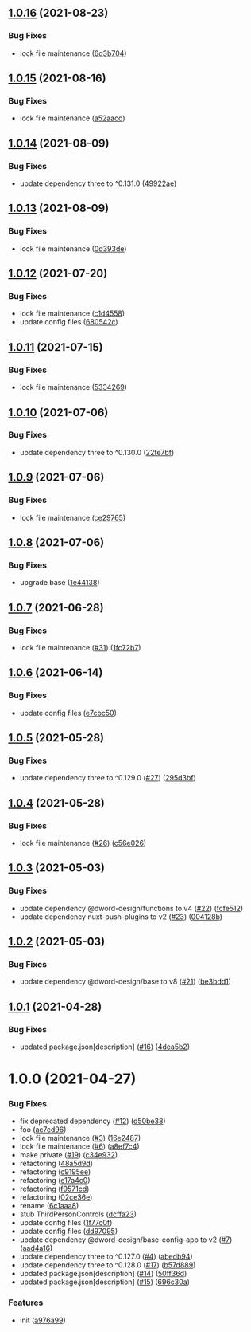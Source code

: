 ## [1.0.16](https://github.com/dword-design/test-nuxt-three/compare/v1.0.15...v1.0.16) (2021-08-23)


### Bug Fixes

* lock file maintenance ([6d3b704](https://github.com/dword-design/test-nuxt-three/commit/6d3b70449192bb077b62dde3218c7a27a4b72835))

## [1.0.15](https://github.com/dword-design/test-nuxt-three/compare/v1.0.14...v1.0.15) (2021-08-16)


### Bug Fixes

* lock file maintenance ([a52aacd](https://github.com/dword-design/test-nuxt-three/commit/a52aacd687c22f4a3c66094e2049b9011d3377ac))

## [1.0.14](https://github.com/dword-design/test-nuxt-three/compare/v1.0.13...v1.0.14) (2021-08-09)


### Bug Fixes

* update dependency three to ^0.131.0 ([49922ae](https://github.com/dword-design/test-nuxt-three/commit/49922aeffc12ee1b6ac3a1aa9b5bb2bcdc314c56))

## [1.0.13](https://github.com/dword-design/test-nuxt-three/compare/v1.0.12...v1.0.13) (2021-08-09)


### Bug Fixes

* lock file maintenance ([0d393de](https://github.com/dword-design/test-nuxt-three/commit/0d393defb73d2f914f1b71cbece9154fc258fb2b))

## [1.0.12](https://github.com/dword-design/test-nuxt-three/compare/v1.0.11...v1.0.12) (2021-07-20)


### Bug Fixes

* lock file maintenance ([c1d4558](https://github.com/dword-design/test-nuxt-three/commit/c1d45584b0aae675da2fc497d51aa53a51c7fc06))
* update config files ([680542c](https://github.com/dword-design/test-nuxt-three/commit/680542c3bdc38fcac0bb1340c1a33ac723fa1e7c))

## [1.0.11](https://github.com/dword-design/test-nuxt-three/compare/v1.0.10...v1.0.11) (2021-07-15)


### Bug Fixes

* lock file maintenance ([5334269](https://github.com/dword-design/test-nuxt-three/commit/533426992406fd6b62698fca31c6d2b6b60fa07c))

## [1.0.10](https://github.com/dword-design/test-nuxt-three/compare/v1.0.9...v1.0.10) (2021-07-06)


### Bug Fixes

* update dependency three to ^0.130.0 ([22fe7bf](https://github.com/dword-design/test-nuxt-three/commit/22fe7bf6d5ca51919144c369913f13ad6373dfda))

## [1.0.9](https://github.com/dword-design/test-nuxt-three/compare/v1.0.8...v1.0.9) (2021-07-06)


### Bug Fixes

* lock file maintenance ([ce29765](https://github.com/dword-design/test-nuxt-three/commit/ce297655a97cc0c8d60e79b5e65cf5d76745dc10))

## [1.0.8](https://github.com/dword-design/test-nuxt-three/compare/v1.0.7...v1.0.8) (2021-07-06)


### Bug Fixes

* upgrade base ([1e44138](https://github.com/dword-design/test-nuxt-three/commit/1e441389ce28c02199c5cb5930550922d5e521d4))

## [1.0.7](https://github.com/dword-design/test-nuxt-three/compare/v1.0.6...v1.0.7) (2021-06-28)


### Bug Fixes

* lock file maintenance ([#31](https://github.com/dword-design/test-nuxt-three/issues/31)) ([1fc72b7](https://github.com/dword-design/test-nuxt-three/commit/1fc72b7289177c22a55273b2634f8870cefbc323))

## [1.0.6](https://github.com/dword-design/test-nuxt-three/compare/v1.0.5...v1.0.6) (2021-06-14)


### Bug Fixes

* update config files ([e7cbc50](https://github.com/dword-design/test-nuxt-three/commit/e7cbc503374c29f5bcf12f0eb6d39aaa58af278b))

## [1.0.5](https://github.com/dword-design/test-nuxt-three/compare/v1.0.4...v1.0.5) (2021-05-28)


### Bug Fixes

* update dependency three to ^0.129.0 ([#27](https://github.com/dword-design/test-nuxt-three/issues/27)) ([295d3bf](https://github.com/dword-design/test-nuxt-three/commit/295d3bffa327885043037361db385590982d12ff))

## [1.0.4](https://github.com/dword-design/test-nuxt-three/compare/v1.0.3...v1.0.4) (2021-05-28)


### Bug Fixes

* lock file maintenance ([#26](https://github.com/dword-design/test-nuxt-three/issues/26)) ([c56e026](https://github.com/dword-design/test-nuxt-three/commit/c56e02642c1f92decdc2dd8c612a6fb5c1b86f62))

## [1.0.3](https://github.com/dword-design/test-nuxt-three/compare/v1.0.2...v1.0.3) (2021-05-03)


### Bug Fixes

* update dependency @dword-design/functions to v4 ([#22](https://github.com/dword-design/test-nuxt-three/issues/22)) ([fcfe512](https://github.com/dword-design/test-nuxt-three/commit/fcfe512cf276d5346e3043d5d9f970148e259d1f))
* update dependency nuxt-push-plugins to v2 ([#23](https://github.com/dword-design/test-nuxt-three/issues/23)) ([004128b](https://github.com/dword-design/test-nuxt-three/commit/004128b1a3bdf66bd243ea4649bb67f8603e612a))

## [1.0.2](https://github.com/dword-design/test-nuxt-three/compare/v1.0.1...v1.0.2) (2021-05-03)


### Bug Fixes

* update dependency @dword-design/base to v8 ([#21](https://github.com/dword-design/test-nuxt-three/issues/21)) ([be3bdd1](https://github.com/dword-design/test-nuxt-three/commit/be3bdd156608bf655fa077bdfa70ffe4d23cecce))

## [1.0.1](https://github.com/dword-design/test-nuxt-three/compare/v1.0.0...v1.0.1) (2021-04-28)


### Bug Fixes

* updated package.json[description] ([#16](https://github.com/dword-design/test-nuxt-three/issues/16)) ([4dea5b2](https://github.com/dword-design/test-nuxt-three/commit/4dea5b2f64494e1825cf105aa3334b7213fcdadf))

# 1.0.0 (2021-04-27)


### Bug Fixes

* fix deprecated dependency ([#12](https://github.com/dword-design/test-nuxt-three/issues/12)) ([d50be38](https://github.com/dword-design/test-nuxt-three/commit/d50be3820b05cce11b8468fbddd9d19798370c70))
* foo ([ac7cd96](https://github.com/dword-design/test-nuxt-three/commit/ac7cd96b5cce104330e61e7ff7eeb9eaed561ed4))
* lock file maintenance ([#3](https://github.com/dword-design/test-nuxt-three/issues/3)) ([16e2487](https://github.com/dword-design/test-nuxt-three/commit/16e24878822e16a35625850625f5266c17423a5d))
* lock file maintenance ([#6](https://github.com/dword-design/test-nuxt-three/issues/6)) ([a8ef7c4](https://github.com/dword-design/test-nuxt-three/commit/a8ef7c4247a352fbb08c95ea1163e1c8ea0ea7a4))
* make private ([#19](https://github.com/dword-design/test-nuxt-three/issues/19)) ([c34e932](https://github.com/dword-design/test-nuxt-three/commit/c34e932d99c9eabbd6750201fcc1a4b7248ac466))
* refactoring ([48a5d9d](https://github.com/dword-design/test-nuxt-three/commit/48a5d9dd7ebc453b1ef880c8148e1e7d1126420f))
* refactoring ([c9195ee](https://github.com/dword-design/test-nuxt-three/commit/c9195ee9cdf15a84e3de8d07de5830c9df34937a))
* refactoring ([e17a4c0](https://github.com/dword-design/test-nuxt-three/commit/e17a4c02650bc44f5e4a91f67a02c2d3060e0520))
* refactoring ([f9571cd](https://github.com/dword-design/test-nuxt-three/commit/f9571cd004a8c21738c091e6d1f8eec5ef6fc5fd))
* refactoring ([02ce36e](https://github.com/dword-design/test-nuxt-three/commit/02ce36e7041c74db709f951333551ee7036a698e))
* rename ([6c1aaa8](https://github.com/dword-design/test-nuxt-three/commit/6c1aaa868e66fdeab40c60392a51438913398d55))
* stub ThirdPersonControls ([dcffa23](https://github.com/dword-design/test-nuxt-three/commit/dcffa232ffa640ad9953d48469e41c0d493cb548))
* update config files ([1f77c0f](https://github.com/dword-design/test-nuxt-three/commit/1f77c0f199c0bb5d7931606224de8b431e70eb71))
* update config files ([dd97095](https://github.com/dword-design/test-nuxt-three/commit/dd970950efbb2503265c0785d0d4871a168bebbb))
* update dependency @dword-design/base-config-app to v2 ([#7](https://github.com/dword-design/test-nuxt-three/issues/7)) ([aad4a16](https://github.com/dword-design/test-nuxt-three/commit/aad4a16a50c6f19787b10d5171dad310feeed302))
* update dependency three to ^0.127.0 ([#4](https://github.com/dword-design/test-nuxt-three/issues/4)) ([abedb94](https://github.com/dword-design/test-nuxt-three/commit/abedb944e7351405bf31e3c6dc4fd7fa56e51c6a))
* update dependency three to ^0.128.0 ([#17](https://github.com/dword-design/test-nuxt-three/issues/17)) ([b57d889](https://github.com/dword-design/test-nuxt-three/commit/b57d889b49a85d2a8f3a7de6a7aadd123f7db31f))
* updated package.json[description] ([#14](https://github.com/dword-design/test-nuxt-three/issues/14)) ([50ff36d](https://github.com/dword-design/test-nuxt-three/commit/50ff36d364af891b42b49ffe13f408be28f3dcb4))
* updated package.json[description] ([#15](https://github.com/dword-design/test-nuxt-three/issues/15)) ([696c30a](https://github.com/dword-design/test-nuxt-three/commit/696c30a41a8daf1728989ec60bed8feb31652aa3))


### Features

* init ([a976a99](https://github.com/dword-design/test-nuxt-three/commit/a976a9911fab4eba13019ed2445d455100e404a7))

